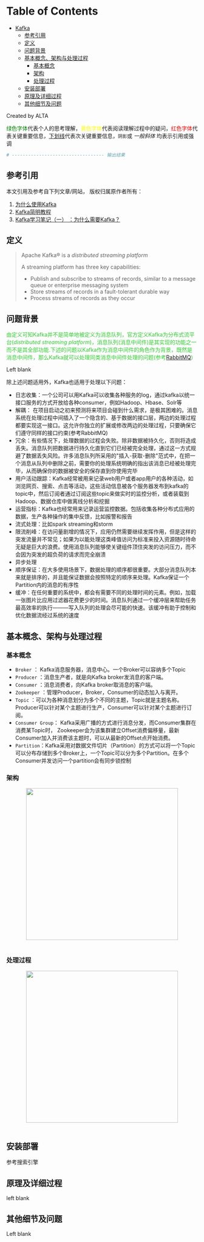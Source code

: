 
Table of Contents
=================

   * [Kafka](#kafka)
      * [参考引用](#参考引用)
      * [定义](#定义)
      * [问题背景](#问题背景)
      * [基本概念、架构与处理过程](#基本概念架构与处理过程)
         * [基本概念](#基本概念)
         * [架构](#架构)
         * [处理过程](#处理过程)
      * [安装部署](#安装部署)
      * [原理及详细过程](#原理及详细过程)
      * [其他细节及问题](#其他细节及问题)

Created by ALTA


<font color=#008000>绿色字体</font>代表个人的思考理解，<font color=Yellow>黄色字体</font>代表阅读理解过程中的疑问，<font color=Red>红色字体</font>代表关键重要信息，<u>下划线</u>代表次关键重要信息，`阴影`或 *一般斜体* 均表示引用或强调 

```python
# ---------------------------------- 输出结果
```

## 参考引用  

本文引用及参考自下列文章/网站， 版权归属原作者所有：

1. [为什么使用Kafka](<https://blog.csdn.net/SJF0115/article/details/78480433>)  
2. [Kafka简明教程](<https://zhuanlan.zhihu.com/p/37405836>)  
3. [Kafka学习笔记（一） ：为什么需要Kafka？](<https://segmentfault.com/a/1190000013834998>)

## 定义  

> Apache Kafka® is a *distributed streaming platform*  
>
> A streaming platform has three key capabilities:  
>
> - Publish and subscribe to streams of records, similar to a message queue or enterprise messaging system  
> - Store streams of records in a fault-tolerant durable way  
> - Process streams of records as they occur

## 问题背景  

<font color=limegreen>由定义可知Kafka并不是简单地被定义为消息队列，官方定义Kafka为分布式流平台(*distributed streaming platform*)，消息队列(消息中间件)是其实现的功能之一而不是其全部功能.下述的问题以Kafka作为消息中间件的角色作为背景，既然是消息中间件，那么Kafka就可以处理同类消息中间件处理的问题(参考[RabbitMQ](<https://blackholemedia.github.io/documents/#/programming/framework/rabbitmq>))</font>  

Left blank

除上述问题适用外，Kafka也适用于处理以下问题：

- 日志收集：一个公司可以用Kafka可以收集各种服务的log，通过kafka以统一接口服务的方式开放给各种consumer，例如Hadoop、Hbase、Solr等  
- 解耦： 在项目启动之初来预测将来项目会碰到什么需求，是极其困难的。消息系统在处理过程中间插入了一个隐含的、基于数据的接口层，两边的处理过程都要实现这一接口。这允许你独立的扩展或修改两边的处理过程，只要确保它们遵守同样的接口约束(参考RabbitMQ)  
- 冗余：有些情况下，处理数据的过程会失败。除非数据被持久化，否则将造成丢失。消息队列把数据进行持久化直到它们已经被完全处理，通过这一方式规避了数据丢失风险。许多消息队列所采用的"插入-获取-删除"范式中，在把一个消息从队列中删除之前，需要你的处理系统明确的指出该消息已经被处理完毕，从而确保你的数据被安全的保存直到你使用完毕
- 用户活动跟踪：Kafka经常被用来记录web用户或者app用户的各种活动，如浏览网页、搜索、点击等活动，这些活动信息被各个服务器发布到kafka的topic中，然后订阅者通过订阅这些topic来做实时的监控分析，或者装载到Hadoop、数据仓库中做离线分析和挖掘  
- 运营指标：Kafka也经常用来记录运营监控数据。包括收集各种分布式应用的数据，生产各种操作的集中反馈，比如报警和报告  
- 流式处理：比如spark streaming和storm  
- 限流削峰：在访问量剧增的情况下，应用仍然需要继续发挥作用，但是这样的突发流量并不常见；如果为以能处理这类峰值访问为标准来投入资源随时待命无疑是巨大的浪费。使用消息队列能够使关键组件顶住突发的访问压力，而不会因为突发的超负荷的请求而完全崩溃  
- 异步处理  
- 顺序保证：在大多使用场景下，数据处理的顺序都很重要。大部分消息队列本来就是排序的，并且能保证数据会按照特定的顺序来处理。Kafka保证一个Partition内的消息的有序性  
- 缓冲：在任何重要的系统中，都会有需要不同的处理时间的元素。例如，加载一张图片比应用过滤器花费更少的时间。消息队列通过一个缓冲层来帮助任务最高效率的执行———写入队列的处理会尽可能的快速。该缓冲有助于控制和优化数据流经过系统的速度

## 基本概念、架构与处理过程  

### 基本概念  

- `Broker` ： Kafka消息服务器，消息中心。一个Broker可以容纳多个Topic  
- `Producer` ：消息生产者，就是向Kafka broker发消息的客户端。  
-  `Consumer` ：消息消费者，向Kafka broker取消息的客户端。  
-  `Zookeeper` ：管理Producer，Broker，Consumer的动态加入与离开。  
-  `Topic` ：可以为各种消息划分为多个不同的主题，Topic就是主题名称。Producer可以针对某个主题进行生产，Consumer可以针对某个主题进行订阅。  
-  `Consumer Group`： Kafka采用广播的方式进行消息分发，而Consumer集群在消费某Topic时， Zookeeper会为该集群建立Offset消费偏移量，最新Consumer加入并消费该主题时，可以从最新的Offset点开始消费。  
-  `Partition`：Kafka采用对数据文件切片（Partition）的方式可以将一个Topic可以分布存储到多个Broker上，一个Topic可以分为多个Partition。在多个Consumer并发访问一个partition会有同步锁控制  

### 架构  

<div align="center"> <img src="https://blackholemedia.github.io/documents/statics/kafka_structure.png" width="400px"> </div><br>

### 处理过程  

<div align="center"> <img src="https://blackholemedia.github.io/documents/statics/kafka_process.png" width="400px"> </div><br>

## 安装部署  

参考搜索引擎  

## 原理及详细过程  

left blank 

## 其他细节及问题  

Left blank
